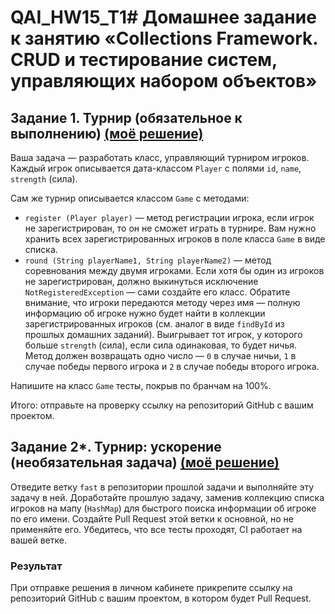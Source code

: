 # QAI_HW15_T1# Домашнее задание к занятию «Collections Framework. CRUD и тестирование систем, управляющих набором объектов»

## Задание 1. Турнир (обязательное к выполнению) <a href="https://github.com/RavenRVS/QAI_HW15_T1/tree/master/src">(моё решение) </a>
Ваша задача — разработать класс, управляющий турниром игроков. Каждый игрок описывается дата-классом `Player` с полями `id`, `name`, `strength` (сила).

Сам же турнир описывается классом `Game` с методами:
* `register (Player player)` — метод регистрации игрока, если игрок не зарегистрирован, то он не сможет играть в турнире. Вам нужно хранить всех зарегистрированных игроков в поле класса `Game` в виде списка.
* `round (String playerName1, String playerName2)` — метод соревнования между двумя игроками. Если хотя бы один из игроков не зарегистрирован, должно выкинуться исключение `NotRegisteredException` — сами создайте его класс. Обратите внимание, что игроки передаются методу через имя — полную информацию об игроке нужно будет найти в коллекции зарегистрированных игроков (см. аналог в виде `findById` из прошлых домашних заданий). Выигрывает тот игрок, у которого больше `strength` (сила), если сила одинаковая, то будет ничья. Метод должен возвращать одно число — `0` в случае ничьи, `1` в случае победы первого игрока и `2` в случае победы второго игрока.

Напишите на класс `Game` тесты, покрыв по бранчам на 100%.

Итого: отправьте на проверку ссылку на репозиторий GitHub с вашим проектом. 

## Задание 2*. Турнир: ускорение (необязательная задача) <a href="https://github.com/RavenRVS/QAI_HW15_T1/pull/1">(моё решение) </a>

Отведите ветку `fast` в репозитории прошлой задачи и выполняйте эту задачу в ней.
Доработайте прошлую задачу, заменив коллекцию списка игроков на мапу (`HashMap`) для быстрого поиска информации об игроке по его имени.
Создайте Pull Request этой ветки к основной, но не применяйте его.
Убедитесь, что все тесты проходят, CI работает на вашей ветке.

### Результат
При отправке решения в личном кабинете прикрепите ссылку на репозиторий GitHub с вашим проектом, в котором будет Pull Request. 
